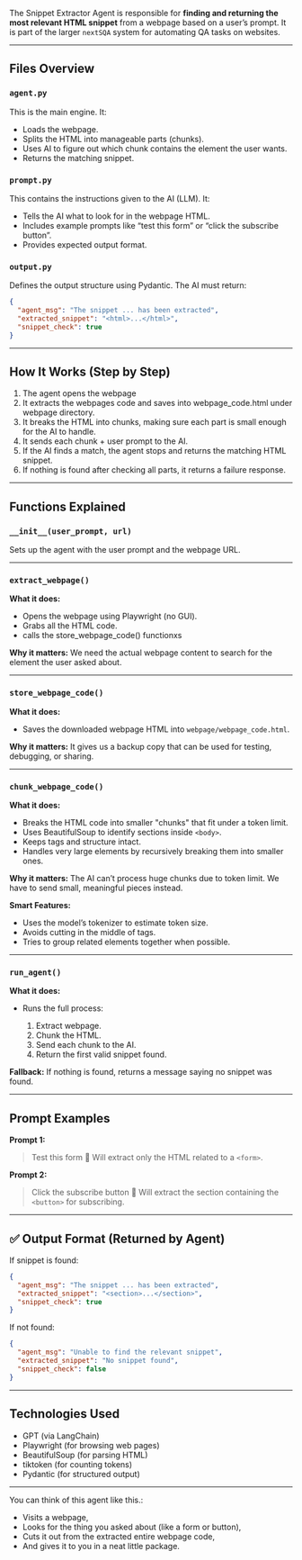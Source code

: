 The Snippet Extractor Agent is responsible for **finding and returning the most relevant HTML snippet** from a webpage based on a user’s prompt. It is part of the larger `nextSQA` system for automating QA tasks on websites.

---

## Files Overview

### `agent.py`

This is the main engine. It:
- Loads the webpage.
- Splits the HTML into manageable parts (chunks).
- Uses AI to figure out which chunk contains the element the user wants.
- Returns the matching snippet.

### `prompt.py`

This contains the instructions given to the AI (LLM). It:
- Tells the AI what to look for in the webpage HTML.
- Includes example prompts like “test this form” or “click the subscribe button”.
- Provides expected output format.

### `output.py`

Defines the output structure using Pydantic. The AI must return:
```json
{
  "agent_msg": "The snippet ... has been extracted",
  "extracted_snippet": "<html>...</html>",
  "snippet_check": true
}
````

---

## How It Works (Step by Step)

1. The agent opens the webpage
2. It extracts the webpages code and saves into webpage_code.html under webpage directory.
3. It breaks the HTML into chunks, making sure each part is small enough for the AI to handle.
4. It sends each chunk + user prompt to the AI.
5. If the AI finds a match, the agent stops and returns the matching HTML snippet.
6. If nothing is found after checking all parts, it returns a failure response.

---

## Functions Explained

### `__init__(user_prompt, url)`

Sets up the agent with the user prompt and the webpage URL.

---

### `extract_webpage()`

**What it does:**

* Opens the webpage using Playwright (no GUI).
* Grabs all the HTML code.
* calls the store_webpage_code() functionxs

**Why it matters:**
We need the actual webpage content to search for the element the user asked about.

---

### `store_webpage_code()`

**What it does:**

* Saves the downloaded webpage HTML into `webpage/webpage_code.html`.

**Why it matters:**
It gives us a backup copy that can be used for testing, debugging, or sharing.

---

### `chunk_webpage_code()`

**What it does:**

* Breaks the HTML code into smaller "chunks" that fit under a token limit.
* Uses BeautifulSoup to identify sections inside `<body>`.
* Keeps tags and structure intact.
* Handles very large elements by recursively breaking them into smaller ones.

**Why it matters:**
The AI can’t process huge chunks due to token limit. We have to send small, meaningful pieces instead.

**Smart Features:**

* Uses the model’s tokenizer to estimate token size.
* Avoids cutting in the middle of tags.
* Tries to group related elements together when possible.

---

### `run_agent()`

**What it does:**

* Runs the full process:

  1. Extract webpage.
  2. Chunk the HTML.
  3. Send each chunk to the AI.
  4. Return the first valid snippet found.

**Fallback:**
If nothing is found, returns a message saying no snippet was found.

---

## Prompt Examples

**Prompt 1:**

> Test this form
> 🔎 Will extract only the HTML related to a `<form>`.

**Prompt 2:**

> Click the subscribe button
> 🔎 Will extract the section containing the `<button>` for subscribing.

---

## ✅ Output Format (Returned by Agent)

If snippet is found:

```json
{
  "agent_msg": "The snippet ... has been extracted",
  "extracted_snippet": "<section>...</section>",
  "snippet_check": true
}
```

If not found:

```json
{
  "agent_msg": "Unable to find the relevant snippet",
  "extracted_snippet": "No snippet found",
  "snippet_check": false
}
```

---

## Technologies Used

* GPT (via LangChain)
* Playwright (for browsing web pages)
* BeautifulSoup (for parsing HTML)
* tiktoken (for counting tokens)
* Pydantic (for structured output)

---

You can think of this agent like this.:

* Visits a webpage,
* Looks for the thing you asked about (like a form or button),
* Cuts it out from the extracted entire webpage code,
* And gives it to you in a neat little package.
